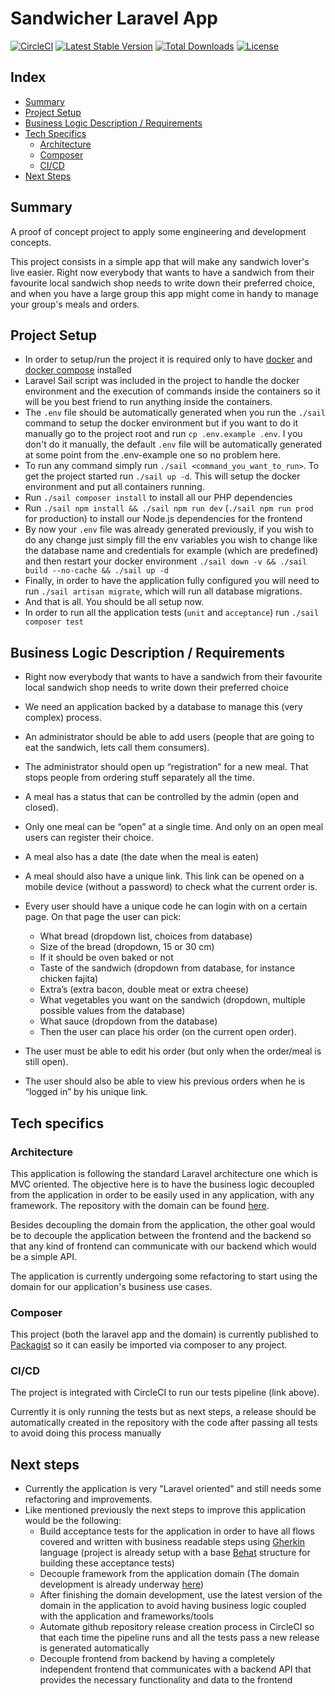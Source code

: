 # Sandwicher Laravel App

<p >
<a href="https://circleci.com/gh/rjcf18/sandwicher-laravel-app"><img src="https://circleci.com/gh/rjcf18/sandwicher-laravel-app.svg?style=shield" alt="CircleCI"></a>
<a href="https://packagist.org/packages/sandwicher/laravel-app"><img src="https://img.shields.io/packagist/v/sandwicher/laravel-app" alt="Latest Stable Version"></a>
<a href="https://packagist.org/packages/sandwicher/laravel-app"><img src="https://img.shields.io/packagist/dt/sandwicher/laravel-app" alt="Total Downloads"></a>
<a href="https://packagist.org/packages/sandwicher/laravel-app"><img src="https://img.shields.io/packagist/l/sandwicher/laravel-app" alt="License"></a>
</p>

## Index
* [Summary](#summary)
* [Project Setup](#project-setup)
* [Business Logic Description / Requirements](#business-logic-description--requirements)
* [Tech Specifics](#tech-specifics)
    * [Architecture](#architecture)
    * [Composer](#composer)
    * [CI/CD](#cicd)
* [Next Steps](#next-steps)

## Summary
A proof of concept project to apply some engineering and development concepts.

This project consists in a simple app that will make any sandwich lover's live easier. Right now everybody that wants to have a sandwich from their favourite local sandwich shop needs to write down their preferred choice, and when you have a large group this app might come in handy to manage your group's meals and orders.

## Project Setup

- In order to setup/run the project it is required only to have [docker](https://www.digitalocean.com/community/tutorials/how-to-install-and-use-docker-on-ubuntu-20-04) and [docker compose](https://www.digitalocean.com/community/tutorials/how-to-install-and-use-docker-compose-on-ubuntu-20-04) installed
- Laravel Sail script was included in the project to handle the docker environment and the execution of commands inside the containers so it will be you best friend to run anything inside the containers.
- The `.env` file should be automatically generated when you run the `./sail` command to setup the docker environment but if you want to do it manually go to the project root and run `cp .env.example .env`. I you don't do it manually, the default `.env` file will be automatically generated at some point from the .env-example one so no problem here.
- To run any command simply run `./sail <command_you_want_to_run>`. To get the project started run `./sail up -d`. This will setup the docker environment and put all containers running.
- Run `./sail composer install` to install all our PHP dependencies
- Run `./sail npm install && ./sail npm run dev` (`./sail npm run prod` for production) to install our Node.js dependencies for the frontend 
- By now your `.env` file was already generated previously, if you wish to do any change just simply fill the env variables you wish to change like the database name and credentials for example (which are predefined) and then restart your docker environment `./sail down -v && ./sail build --no-cache && ./sail up -d`
- Finally, in order to have the application fully configured you will need to run `./sail artisan migrate`, which will run all database migrations.
- And that is all. You should be all setup now.
- In order to run all the application tests (`unit` and `acceptance`) run `./sail composer test`

## Business Logic Description / Requirements

- Right now everybody that wants to have a sandwich from their favourite local sandwich shop needs to write down their preferred choice
- We need an application backed by a database to manage this (very complex) process.
- An administrator should be able to add users (people that are going to eat the sandwich, lets call them consumers). 
- The administrator should open up “registration” for a new meal. That stops people from ordering stuff separately all the time.
- A meal has a status that can be controlled by the admin (open and closed).
- Only one meal can be “open” at a single time. And only on an open meal users can register their choice.
- A meal also has a date (the date when the meal is eaten)
- A meal should also have a unique link. This link can be opened on a mobile device (without a password) to check what the current order is.
- Every user should have a unique code he can login with on a certain page. On that page the user can pick:
    - What bread (dropdown list, choices from database)
    - Size of the bread (dropdown, 15 or 30 cm)
    - If it should be oven baked or not
    - Taste of the sandwich (dropdown from database, for instance chicken fajita)
    - Extra’s (extra bacon, double meat or extra cheese)
    - What vegetables you want on the sandwich (dropdown, multiple possible values from the database)
    - What sauce (dropdown from the database)
    - Then the user can place his order (on the current open order).
      
- The user must be able to edit his order (but only when the order/meal is still open).
- The user should also be able to view his previous orders when he is “logged in” by his unique link.

## Tech specifics

### Architecture

This application is following the standard Laravel architecture one which is MVC oriented. The objective here is to have the business logic decoupled from the application in order to be easily used in any application, with any framework. The repository with the domain can be found [here](https://github.com/rjcf18/sandwicher-domain).

Besides decoupling the domain from the application, the other goal would be to decouple the application between the frontend and the backend so that any kind of frontend can communicate with our backend which would be a simple API.

The application is currently undergoing some refactoring to start using the domain for our application's business use cases.

### Composer

This project (both the laravel app and the domain) is currently published to [Packagist](https://packagist.org/) so it can easily be imported via composer to any project.

### CI/CD

The project is integrated with CircleCI to run our tests pipeline (link above).

Currently it is only running the tests but as next steps, a release should be automatically created in the repository with the code after passing all tests to avoid doing this process manually

## Next steps

- Currently the application is very "Laravel oriented" and still needs some refactoring and improvements.
- Like mentioned previously the next steps to improve this application would be the following:
    - Build acceptance tests for the application in order to have all flows covered and written with business readable steps using [Gherkin](https://cucumber.io/docs/gherkin/reference/) language (project is already setup with a base [Behat](https://docs.behat.org/en/latest/) structure for building these acceptance tests)
    - Decouple framework from the application domain (The domain development is already underway [here](https://github.com/rjcf18/sandwicher-domain))
    - After finishing the domain development, use the latest version of the domain in the application to avoid having business logic coupled with the application and frameworks/tools
    - Automate github repository release creation process in CircleCI so that each time the pipeline runs and all the tests pass a new release is generated automatically
    - Decouple frontend from backend by having a completely independent frontend that communicates with a backend API that provides the necessary functionality and data to the frontend
